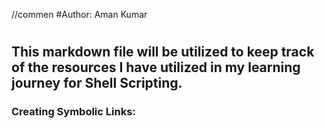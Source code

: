 //commen
#Author: Aman Kumar
#
## This markdown file will be utilized to keep track of the resources I have utilized in my learning journey for Shell Scripting.
### Creating Symbolic Links: